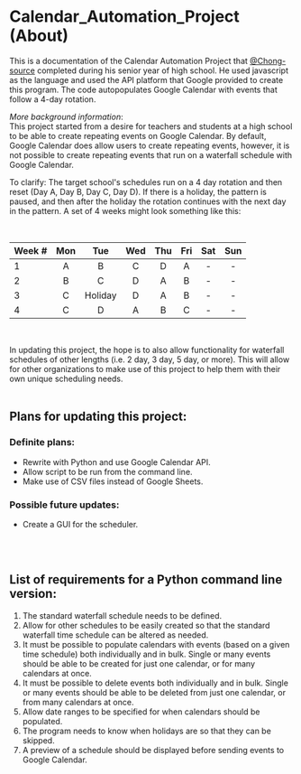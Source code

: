 # Calendar_Automation_Project (About)
This is a documentation of the Calendar Automation Project that <a href="https://github.com/Chong-source">@Chong-source</a> completed during his senior year of high school. He used javascript as the language and used the API platform that Google provided to create this program. The code autopopulates Google Calendar with events that follow a 4-day rotation.

*More background information*:  
This project started from a desire for teachers and students at a high school to be able to create repeating events on Google Calendar. By default, Google Calendar does allow users to create repeating events, however, it is not possible to create repeating events that run on a waterfall schedule with Google Calendar.  
  
To clarify: The target school's schedules run on a 4 day rotation and then reset (Day A, Day B, Day C, Day D). If there is a holiday, the pattern is paused, and then after the holiday the rotation continues with the next day in the pattern. A set of 4 weeks might look something like this:

<br>


| Week #  | Mon | Tue | Wed | Thu | Fri | Sat | Sun |
| ------- |:---:|:---:|:---:|:---:|:---:|:---:|:---:|
| 1 | A | B | C | D | A | - | - |
| 2 | B | C | D | A | B | - | - |
| 3 | C | Holiday | D | A | B | - | - |
| 4 | C | D | A | B | C | - | - |

<br>

In updating this project, the hope is to also allow functionality for waterfall schedules of other lengths (i.e. 2 day, 3 day, 5 day, or more). This will allow for other organizations to make use of this project to help them with their own unique scheduling needs.
<br>
<br>

## Plans for updating this project:
### Definite plans:
- Rewrite with Python and use Google Calendar API.
- Allow script to be run from the command line.
- Make use of CSV files instead of Google Sheets.

### Possible future updates:
- Create a GUI for the scheduler.
<br>
<br>

## List of requirements for a Python command line version:
1. The standard waterfall schedule needs to be defined.
2. Allow for other schedules to be easily created so that the standard waterfall time schedule can be altered as needed.
3. It must be possible to populate calendars with events (based on a given time schedule) both individually and in bulk. Single or many events should be able to be created for just one calendar, or for many calendars at once.
3. It must be possible to delete events both individually and in bulk. Single or many events should be able to be deleted from just one calendar, or from many calendars at once.
3. Allow date ranges to be specified for when calendars should be populated.
4. The program needs to know when holidays are so that they can be skipped.
5. A preview of a schedule should be displayed before sending events to Google Calendar.
